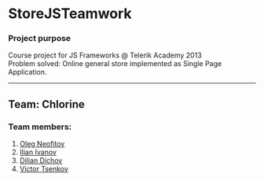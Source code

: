 StoreJSTeamwork
===============

<h3>Project purpose</h3>
Course project for JS Frameworks @ Telerik Academy 2013
<br />
Problem solved:
Online general store implemented as Single Page Application. 

<hr />

<h2>Team: Chlorine</h2>
<h3>Team members:</h3>
<ol> 
  <li><a href="http://telerikacademy.com/Users/neofitov">Oleg Neofitov</a></li>
  <li><a href="http://telerikacademy.com/Users/ScorpS">Ilian Ivanov</a></li>
  <li><a href="http://telerikacademy.com/Users/dilian">Dilian Dichov</a></li>
  <li><a href="http://telerikacademy.com/Users/stringbitking">Victor Tsenkov</a></li>
</ol>
